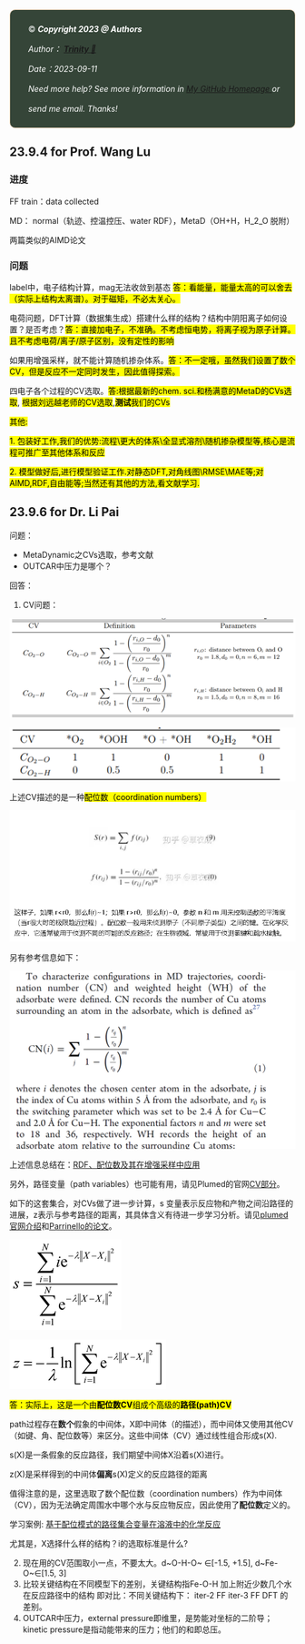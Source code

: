 <div style="color:white; background-color:#354538; border: 1px solid #FFE0C3; border-radius: 10px; margin-bottom:0rem">
    <p style="margin:1rem; padding-left: 1rem; line-height: 2.5;">
        ©️ <b><i>Copyright 2023 @ Authors</i></b><br/>
        <i>Author：
            <b>
            <a href="mailto:qhyu@stu.suda.edu.com">Trinity 📨 </a>
            </b>
        </i>
        <br/>
        <i>Date：2023-09-11</i><br/>
        <i>Need more help? </a>See more information in <a rel="license" href="https://github.com/Ternity/Trinity.github.io/">My GitHub Homepage </a>or send me email. Thanks!</i><br/>
    </p>
</div>

## 23.9.4 for Prof. Wang Lu

### 进度

FF train：data collected

MD： normal（轨迹、控温控压、water RDF），MetaD（OH+H，H\_2\_O 脱附）

两篇类似的AIMD论文

### 问题

label中，电子结构计算，mag无法收敛到基态 <mark>答：看能量，能量太高的可以舍去（实际上结构太离谱）。对于磁矩，不必太关心。</mark>

电荷问题，DFT计算（数据集生成）搭建什么样的结构？结构中阴阳离子如何设置？是否考虑？<mark>答：直接加电子，不准确。不考虑恒电势，将离子视为原子计算。且不考虑电荷/离子/原子区别，没有定性的影响</mark>

如果用增强采样，就不能计算随机掺杂体系。<mark>答：不一定哦，虽然我们设置了数个CV，但是反应不一定同时发生，因此值得探索。</mark>

四电子各个过程的CV选取。<mark>答:根据最新的chem. sci.和杨满意的MetaD的CVs选取</mark>, <mark>根据刘远越老师的CV选取</mark>,<mark>**测试**</mark><mark>我们的CVs</mark>

<mark>其他:</mark>

<mark>1. 包装好工作,我们的优势:流程\更大的体系\全显式溶剂\随机掺杂模型等,核心是流程可推广至其他体系和反应</mark>

<mark>2\. 模型做好后,进行模型验证工作.对静态DFT,对角线图\\RMSE\\MAE等;对AIMD,RDF,自由能等;当然还有其他的方法,看文献学习.</mark>



## 23.9.6 for Dr. Li Pai

问题：

- MetaDynamic之CVs选取，参考文献
- OUTCAR中压力是哪个？

回答：

1. CV问题：

![](image_1.1575f91e.png)



![](image_2.abdcb785.png)

上述CV描述的是一种<mark>配位数（coordination numbers）</mark>

![](image_3.52a808fe.png)

另有参考信息如下：

![](image_4.a745b28c.png)

上述信息总结在：<a href="onenote:https://njfueducn-my.sharepoint.com/personal/180401224_njfu_edu_cn/Documents/笔记本/各种参考资料/使用方法/动力学前后处理.one#RDF、配位数及其在增强采样中应用&section-id={67F8EC12-B802-4F90-909A-4CD43C7FAAD6}&page-id={B384CDDA-764D-4417-951B-514C9C3D0FE2}&end">RDF、配位数及其在增强采样中应用</a>

另外，路径变量（path variables）也可能有用，请见Plumed的官网[CV部分](https://www.plumed.org/doc-v2.7/user-doc/html/_colvar.html)。

如下的这套集合，对CVs做了进一步计算，s 变量表示反应物和产物之间沿路径的进展，z表示与参考路径的距离，其具体含义有待进一步学习分析。请见[plumed官网介绍](https://www.plumed.org/doc-v2.7/user-doc/html/_a_d_a_p_t_i_v_e__p_a_t_h.html)和[Parrinello的论文](https://pubs.aip.org/aip/jcp/article/126/5/054103/187372/From-A-to-B-in-free-energy-space)。

![](image_5.89357bfa.png)



![](image_6.aafc9b36.png)

<mark>答：实际上，这是一个由**配位数CV**组成个高级的**路径(path)CV**</mark>

path过程存在**数个**假象的中间体，X即中间体（的描述），而中间体又使用其他CV（如键、角、配位数等）来区分。这些中间体（CV）通过线性组合形成s(X).

s(X)是一条假象的反应路径，我们期望中间体X沿着s(X)进行。

z(X)是采样得到的中间体**偏离**s(X)定义的反应路径的距离

值得注意的是，这里选取了数个配位数（coordination numbers）作为中间体（CV），因为无法确定周围水中哪个水与反应物反应，因此使用了**配位数**定义的。

学习案例: [基于配位模式的路径集合变量在溶液中的化学反应](https://www.plumed-nest.org/eggs/19/032/)



尤其是，X选择什么样的结构？i的选取标准是什么?

2. 现在用的CV范围取小一点，不要太大。d~O-H-O~ ∈[-1.5, +1.5], d~Fe-O~∈[1.5, 3]
3. 比较关键结构在不同模型下的差别，关键结构指Fe-O-H 加上附近少数几个水在反应路径中的结构
即对比：不同关键结构下： iter-2 FF iter-3 FF DFT 的差别。
4. OUTCAR中压力，external pressure即维里，是势能对坐标的二阶导；kinetic pressure是指动能带来的压力；他们的和即总压。

